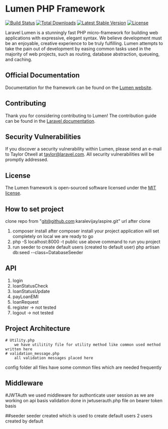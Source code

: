 # Lumen PHP Framework

[![Build Status](https://travis-ci.org/laravel/lumen-framework.svg)](https://travis-ci.org/laravel/lumen-framework)
[![Total Downloads](https://img.shields.io/packagist/dt/laravel/framework)](https://packagist.org/packages/laravel/lumen-framework)
[![Latest Stable Version](https://img.shields.io/packagist/v/laravel/framework)](https://packagist.org/packages/laravel/lumen-framework)
[![License](https://img.shields.io/packagist/l/laravel/framework)](https://packagist.org/packages/laravel/lumen-framework)

Laravel Lumen is a stunningly fast PHP micro-framework for building web applications with expressive, elegant syntax. We believe development must be an enjoyable, creative experience to be truly fulfilling. Lumen attempts to take the pain out of development by easing common tasks used in the majority of web projects, such as routing, database abstraction, queueing, and caching.

## Official Documentation

Documentation for the framework can be found on the [Lumen website](https://lumen.laravel.com/docs).

## Contributing

Thank you for considering contributing to Lumen! The contribution guide can be found in the [Laravel documentation](https://laravel.com/docs/contributions).

## Security Vulnerabilities

If you discover a security vulnerability within Lumen, please send an e-mail to Taylor Otwell at taylor@laravel.com. All security vulnerabilities will be promptly addressed.

## License

The Lumen framework is open-sourced software licensed under the [MIT license](https://opensource.org/licenses/MIT).


## How to set project
clone repo from "git@github.com:karalevijay/aspire.git" url
after clone
1. composer install
    after composer install your project application will set completely on local we are ready to go
2. php -S localhost:8000 -t public
    use above command to run you project
3. run seeder to create default users (created to default user)
    php artisan db:seed --class=DatabaseSeeder

## API
1. login
2. loanStatusCheck
3. loanStatusUpdate
4. payLoanEMI
5. loanRequest
6. register -> not tested
7. logout -> not tested

## Project Architecture
    # Utility.php
        we have utilitity file for utility method like common used method written here
    # validation_message.php
        all validation messages placed here
config folder all files have some common files which are needed frequently
## Middleware
#JWTAuth
we used middleware for authonticate user session as we are working on api basis
validation done in jwtuserauth.php file on bearer token basis

##seeder
seeder created which is used to create default users 2 users created by default 